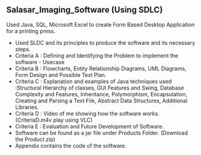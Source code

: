 ## Salasar_Imaging_Software (Using SDLC)
Used Java, SQL, Microsoft Excel to create Form Based Desktop Application for a printing press. 
- Used SLDC and its principles to produce the software and its necessary steps. 
- Criteria A : Defining and Identifying the Problem to implement the software - Usecase 
- Criteria B : Flowcharts, Entity Relationship Diagrams, UML Diagrams, Form Design and Possible Test Plan. 
- Criteria C : Explanation and examples of Java techniques used :Structural Hierarchy of classes, GUI Features and Swing, Database Complexity and Features, Inheritance, Polymorphism, Encapsulation, Creating and Parsing a Text File, Abstract Data Structures, Additional Libraries.
- Criteria D : Video of me showing how the software works. (CriteriaD.m4v play using VLC)
- Criteria E : Evaluation and Future Development of Software. 
- Software can be found as a jar file under Products Folder. (Download the Product.zip)
- Appendix contains the code of the software.

